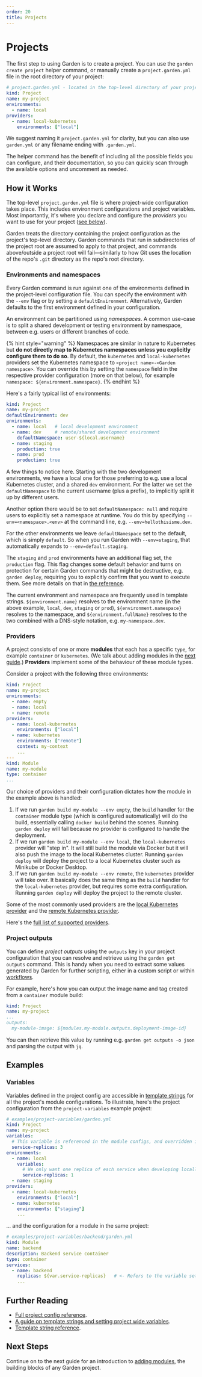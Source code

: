 ```yaml
---
order: 20
title: Projects
---
```


# Projects

The first step to using Garden is to create a project. You can use the `garden create project` helper command, or manually create a `project.garden.yml` file in the root directory of your project:

```yaml
# project.garden.yml - located in the top-level directory of your project
kind: Project
name: my-project
environments:
  - name: local
providers:
  - name: local-kubernetes
    environments: ["local"]
```

We suggest naming it `project.garden.yml` for clarity, but you can also use `garden.yml` or any filename ending with `.garden.yml`.

The helper command has the benefit of including all the possible fields you can configure, and their documentation, so you can quickly scan through the available options and uncomment as needed.

## How it Works

The top-level `project.garden.yml` file is where project-wide configuration takes place. This includes environment configurations and project variables. Most importantly, it's where you declare and configure the _providers_ you want to use for your project \([see below](projects.md#providers)\).

Garden treats the directory containing the project configuration as the project's top-level directory. Garden commands that run in subdirectories of the project root are assumed to apply to that project, and commands above/outside a project root will fail—similarly to how Git uses the location of the repo's `.git` directory as the repo's root directory.

### Environments and namespaces

Every Garden command is run against one of the environments defined in the project-level configuration file. You can specify the environment with the `--env` flag or by setting a `defaultEnvironment`. Alternatively, Garden defaults to the first environment defined in your configuration.

An environment can be partitioned using _namespaces_. A common use-case is to split a shared development or testing environment by namespace, between e.g. users or different branches of code.

{% hint style="warning" %}
Namespaces are similar in nature to Kubernetes but **do not directly map to Kubernetes namespaces unless you explicitly configure them to do so**. By default, the `kubernetes` and `local-kubernetes` providers set the Kubernetes namespace to `<project name>-<Garden namespace>`. You can override this by setting the `namespace` field in the respective provider configuration \(more on that below\), for example `namespace: ${environment.namespace}`.
{% endhint %}

Here's a fairly typical list of environments:

```yaml
kind: Project
name: my-project
defaultEnvironment: dev
environments:
  - name: local   # local development environment
  - name: dev     # remote/shared development environment
    defaultNamespace: user-${local.username}
  - name: staging
    production: true
  - name: prod
    production: true
```

A few things to notice here. Starting with the two development environments, we have a local one for those preferring to e.g. use a local Kubernetes cluster, and a shared `dev` environment. For the latter we set the `defaultNamespace` to the current username \(plus a prefix\), to implicitly split it up by different users.

Another option there would be to set `defaultNamespace: null` and require users to explicitly set a namespace at runtime. You do this by specifying `--env=<namespace>.<env>` at the command line, e.g. `--env=hellothisisme.dev`.

For the other environments we leave `defaultNamespace` set to the default, which is simply `default`. So when you run Garden with `--env=staging`, that automatically expands to `--env=default.staging`.

The `staging` and `prod` environments have an additional flag set, the `production` flag. This flag changes some default behavior and turns on protection for certain Garden commands that might be destructive, e.g. `garden deploy`, requiring you to explicitly confirm that you want to execute them. See more details on that in [the reference](../reference/project-config.md#environmentsproduction).

The current environment and namespace are frequently used in template strings. `${environment.name}` resolves to the environment name \(in the above example, `local`, `dev`, `staging` or `prod`\), `${environment.namespace}` resolves to the namespace, and `${environment.fullName}` resolves to the two combined with a DNS-style notation, e.g. `my-namespace.dev`.

### Providers

A project consists of one or more **modules** that each has a specific `type`, for example `container` or `kubernetes`. \(We talk about adding modules in the [next guide](modules.md).\) **Providers** implement some of the behaviour of these module types.

Consider a project with the following three environments:

```yaml
kind: Project
name: my-project
environments:
  - name: empty
  - name: local
  - name: remote
providers:
  - name: local-kubernetes
    environments: ["local"]
  - name: kubernetes
    environments: ["remote"]
    context: my-context
    ...
---
kind: Module
name: my-module
type: container
...
```

Our choice of providers and their configuration dictates how the module in the example above is handled:

1. If we run `garden build my-module --env empty`, the `build` handler for the `container` module type \(which is configured automatically\) will do the build, essentially calling `docker build` behind the scenes. Running `garden deploy` will fail because no provider is configured to handle the deployment.
2. If we run `garden build my-module --env local`, the `local-kubernetes` provider will "step in". It will still build the module via Docker but it will also push the image to the local Kubernetes cluster. Running `garden deploy` will deploy the project to a local Kubernetes cluster such as Minikube or Docker Desktop.
3. If we run `garden build my-module --env remote`, the `kubernetes` provider will take over. It basically does the same thing as the `build` handler for the `local-kubernetes` provider, but requires some extra configuration. Running `garden deploy` will deploy the project to the remote cluster.

Some of the most commonly used providers are the [local Kubernetes provider](../guides/local-kubernetes.md) and the [remote Kubernetes provider](../guides/remote-kubernetes.md).

Here's the [full list of supported providers](../reference/providers/).

### Project outputs

You can define _project outputs_ using the `outputs` key in your project configuration that you can resolve and retrieve using the `garden get outputs` command. This is handy when you need to extract some values generated by Garden for further scripting, either in a custom script or within [workflows](workflows.md).

For example, here's how you can output the image name and tag created from a `container` module build:

```yaml
kind: Project
name: my-project
...
outputs:
  my-module-image: ${modules.my-module.outputs.deployment-image-id}
```

You can then retrieve this value by running e.g. `garden get outputs -o json` and parsing the output with `jq`.

## Examples

### Variables

Variables defined in the project config are accessible in [template strings](../reference/template-strings.md) for all the project's module configurations. To illustrate, here's the project configuration from the `project-variables` example project:

```yaml
# examples/project-variables/garden.yml
kind: Project
name: my-project
variables:
  # This variable is referenced in the module configs, and overridden in the local environment below
  service-replicas: 3
environments:
  - name: local
    variables:
      # We only want one replica of each service when developing locally
      service-replicas: 1
  - name: staging
providers:
  - name: local-kubernetes
    environments: ["local"]
  - name: kubernetes
    environments: ["staging"]
    ...
```

... and the configuration for a module in the same project:

```yaml
# examples/project-variables/backend/garden.yml
kind: Module
name: backend
description: Backend service container
type: container
services:
  - name: backend
    replicas: ${var.service-replicas}   # <- Refers to the variable set in the project config
    ...
```

## Further Reading

* [Full project config reference](../reference/project-config.md).
* [A guide on template strings and setting project wide variables](variables-and-templating.md).
* [Template string reference](../reference/template-strings.md).

## Next Steps

Continue on to the next guide for an introduction to [adding modules](modules.md), the building blocks of any Garden project.

